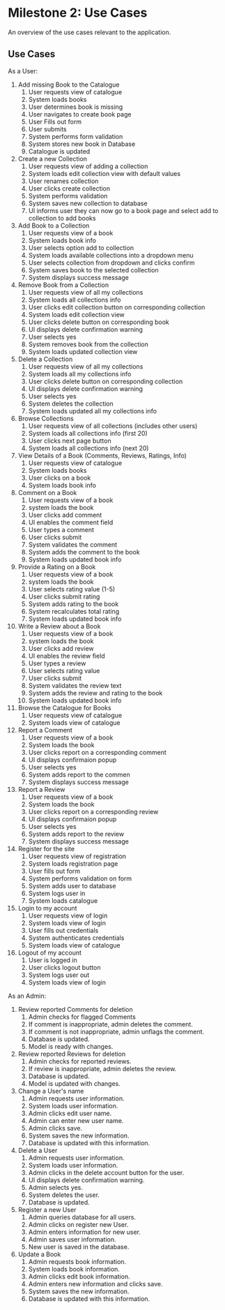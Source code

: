 # Milestone 2: Use Cases
An overview of the use cases relevant to the application. 

## Use Cases
As a User:
1. Add missing Book to the Catalogue
   1. User requests view of catalogue
   2. System loads books
   3. User determines book is missing
   4. User navigates to create book page
   5. User Fills out form
   6. User submits
   7. System performs form validation
   8. System stores new book in Database
   9.  Catalogue is updated
2. Create a new Collection
   1. User requests view of adding a collection
   2. System loads edit collection view with default values
   3. User renames collection
   4. User clicks create collection
   5. System performs validation
   6. System saves new collection to database
   7. UI informs user they can now go to a book page and select add to collection to add books 
3. Add Book to a Collection
   1. User requests view of a book
   2. System loads book info
   3. User selects option add to collection
   4. System loads available collections into a dropdown menu
   5. User selects collection from dropdown and clicks confirm
   6. System saves book to the selected collection
   7. System displays success message
4. Remove Book from a Collection
   1. User requests view of all my collections
   2. System loads all collections info
   3. User clicks edit collection button on corresponding collection
   4. System loads edit collection view
   5. User clicks delete button on corresponding book
   6. UI displays delete confirmation warning
   7. User selects yes
   8. System removes book from the collection
   9. System loads updated collection view
5. Delete a Collection
   1. User requests view of all my collections
   2. System loads all my collections info
   3. User clicks delete button on corresponding collection
   4. UI displays delete confirmation warning
   5. User selects yes
   6. System deletes the collection
   7. System loads updated all my collections info
6. Browse Collections
   1. User requests view of all collections (includes other users)
   2. System loads all collections info (first 20)
   3. User clicks next page button
   4. System loads all collections info (next 20)
7. View Details of a Book (Comments, Reviews, Ratings, Info)
   1. User requests view of catalogue
   2. System loads books
   3. User clicks on a book
   4. System loads book info
8. Comment on a Book
   1. User requests view of a book
   2. system loads the book
   3. User clicks add comment
   4. UI enables the comment field
   5. User types a comment
   6. User clicks submit
   7. System validates the comment
   8. System adds the comment to the book
   9. System loads updated book info
9.  Provide a Rating on a Book
    1. User requests view of a book
    2. system loads the book
    3. User selects rating value (1-5)
    4. User clicks submit rating
    5. System adds rating to the book
    6. System recalculates total rating
    7. System loads updated book info
10. Write a Review about a Book
    1. User requests view of a book
    2. system loads the book
    3. User clicks add review
    4. UI enables the review field
    5. User types a review
    6. User selects rating value
    7. User clicks submit
    8. System validates the review text
    9. System adds the review and rating to the book
    10. System loads updated book info
11. Browse the Catalogue for Books
    1. User requests view of catalogue
    2. System loads view of catalogue
12. Report a Comment
    1. User requests view of a book
    2. System loads the book
    3. User clicks report on a corresponding comment
    4. UI displays confirmaion popup
    5. User selects yes
    6. System adds report to the commen
    7. System displays success message
13. Report a Review
    1. User requests view of a book
    2. System loads the book
    3. User clicks report on a corresponding review
    4. UI displays confirmaion popup
    5. User selects yes
    6. System adds report to the review
    7. System displays success message
14. Register for the site
    1. User requests view of registration
    2. System loads registration page
    3. User fills out form
    4. System performs validation on form
    5. System adds user to database
    6. System logs user in
    7. System loads catalogue
15. Login to my account
    1. User requests view of login
    2. System loads view of login
    3. User fills out credentials
    4. System authenticates credentials
    5. System loads view of catalogue
16. Logout of my account
    1. User is logged in
    2. User clicks logout button
    3. System logs user out
    4. System loads view of login
    
As an Admin:
1. Review reported Comments for deletion
   1. Admin checks for flagged Comments
   2. If comment is inappropriate, admin deletes the comment.
   3. If comment is not inappropriate, admin unflags the comment. 
   4. Database is updated.
   5. Model is ready with changes.
2. Review reported Reviews for deletion
   1. Admin checks for reported reviews.
   2. If review is inappropriate, admin deletes the review.
   3. Database is updated.
   4. Model is updated with changes.
3. Change a User's name
   1. Admin requests user information.
   2. System loads user information. 
   3. Admin clicks edit user name. 
   4. Admin can enter new user name.
   5. Admin clicks save. 
   6. System saves the new information.
   7. Database is updated with this information. 
4. Delete a User
   1. Admin requests user information.
   2. System loads user information. 
   3. Admin clicks in the delete account button for the user.
   4. UI displays delete confirmation warning. 
   5. Admin selects yes. 
   6. System deletes the user. 
   7. Database is updated.
5. Register a new User
   1. Admin queries database for all users.
   2. Admin clicks on register new User.
   3. Admin enters information for new user. 
   4. Admin saves user information.
   5. New user is saved in the database. 
6. Update a Book
   1. Admin requests book information.
   2. System loads book information. 
   3. Admin clicks edit book information. 
   4. Admin enters new information and clicks save. 
   5. System saves the new information.
   6. Database is updated with this information. 
